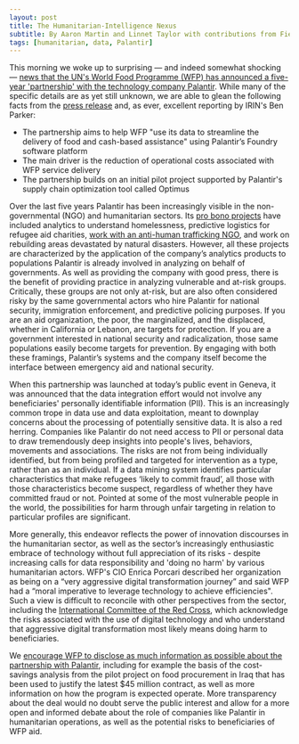```yaml
---
layout: post
title: The Humanitarian-Intelligence Nexus
subtitle: By Aaron Martin and Linnet Taylor with contributions from Fieke Jansen and Lorenzo Dalla Corte
tags: [humanitarian, data, Palantir]
---
```


This morning we woke up to surprising — and indeed somewhat shocking — [news that the UN's World Food Programme (WFP) has announced a five-year 'partnership' with the technology company Palantir](https://www.irinnews.org/news/2019/02/05/un-palantir-deal-data-mining-protection-concerns-wfp). While many of the specific details are as yet still unknown, we are able to glean the following facts from the [press release](https://www.businesswire.com/news/home/20190205005227/en/Palantir-WFP-Partner-Transform-Global-Humanitarian-Delivery) and, as ever, excellent reporting by IRIN's Ben Parker:

- The partnership aims to help WFP "use its data to streamline the delivery of food and cash-based assistance" using Palantir’s Foundry software platform
- The main driver is the reduction of operational costs associated with WFP service delivery
- The partnership builds on an initial pilot project supported by Palantir's supply chain optimization tool called Optimus

Over the last five years Palantir has been increasingly visible in the non-governmental (NGO) and humanitarian sectors. Its [pro bono projects](https://www.mercurynews.com/2016/10/04/palantir-using-big-data-to-solve-big-humanitarian-crises/) have included analytics to understand homelessness, predictive logistics for refugee aid charities, [work with an anti-human trafficking NGO](https://polarisproject.org/), and work on rebuilding areas devastated by natural disasters. However, all these projects are characterized by the application of the company’s analytics products to populations Palantir is already involved in analyzing on behalf of governments. As well as providing the company with good press, there is the benefit of providing practice in analyzing vulnerable and at-risk groups. Critically, these groups are not only at-risk, but are also often considered risky by the same governmental actors who hire Palantir for national security, immigration enforcement, and predictive policing purposes. If you are an aid organization, the poor, the marginalized, and the displaced, whether in California or Lebanon, are targets for protection. If you are a government interested in national security and radicalization, those same populations easily become targets for prevention. By engaging with both these framings, Palantir’s systems and the company itself become the interface between emergency aid and national security. 

When this partnership was launched at today’s public event in Geneva, it was announced that the data integration effort would not involve any beneficiaries' personally identifiable information (PII). This is an increasingly common trope in data use and data exploitation, meant to downplay concerns about the processing of potentially sensitive data. It is also a red herring. Companies like Palantir do not need access to PII or personal data to draw tremendously deep insights into people's lives, behaviors, movements and associations. The risks are not from being individually identified, but from being profiled and targeted for intervention as a type, rather than as an individual. If a data mining system identifies particular characteristics that make refugees ‘likely to commit fraud’, all those with those characteristics become suspect, regardless of whether they have committed fraud or not. Pointed at some of the most vulnerable people in the world, the possibilities for harm through unfair targeting in relation to particular profiles are significant.

More generally, this endeavor reflects the power of innovation discourses in the humanitarian sector, as well as the sector’s increasingly enthusiastic embrace of technology without full appreciation of its risks - despite increasing calls for data responsibility and 'doing no harm' by various humanitarian actors. WFP's CIO Enrica Porcari described her organization as being on a “very aggressive digital transformation journey” and said WFP had a “moral imperative to leverage technology to achieve efficiencies". Such a view is difficult to reconcile with other perspectives from the sector, including the [International Committee of the Red Cross](https://www.icrc.org/en/document/digital-trails-could-endanger-people-receiving-humanitarian-aid-icrc-and-privacy), which acknowledge the risks associated with the use of digital technology and who understand that aggressive digital transformation most likely means doing harm to beneficiaries.

We [encourage WFP to disclose as much information as possible about the partnership with Palantir](https://twitter.com/empo11on/status/1093099083793874944), including for example the basis of the cost-savings analysis from the pilot project on food procurement in Iraq that has been used to justify the latest $45 million contract, as well as more information on how the program is expected operate. More transparency about the deal would no doubt serve the public interest and allow for a more open and informed debate about the role of companies like Palantir in humanitarian operations, as well as the potential risks to beneficiaries of WFP aid.

